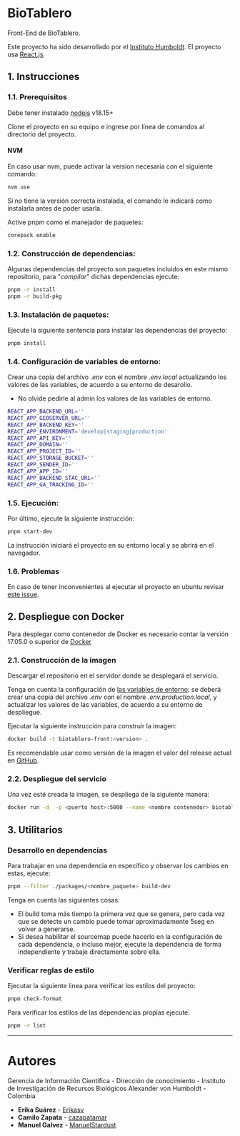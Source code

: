 # BioTablero

Front-End de BioTablero.

Este proyecto ha sido desarrollado por el [Instituto Humboldt](http://www.humboldt.org.co). El proyecto usa [React.js](https://reactjs.org).

## 1. Instrucciones

### 1.1. Prerequisitos

Debe tener instalado [nodejs](https://nodejs.org/) v18.15+

Clone el proyecto en su equipo e ingrese por línea de comandos al directorio del proyecto.

#### NVM

En caso usar nvm, puede activar la version necesaria con el siguiente comando:

```sh
nvm use

```

Si no tiene la versión correcta instalada, el comando le indicará como instalarla antes de poder usarla.

Active pnpm como el manejador de paquetes:

```sh
corepack enable
```

### 1.2. Construcción de dependencias:

Algunas dependencias del proyecto son paquetes incluidos en este mismo repositorio, para "_compilar_" dichas dependencias ejecute:

```sh
pnpm -r install
pnpm -r build-pkg
```

### 1.3. Instalación de paquetes:

Ejecute la siguiente sentencia para instalar las dependencias del proyecto:

```sh
pnpm install
```

### 1.4. Configuración de variables de entorno:

Crear una copia del archivo _.env_ con el nombre _.env.local_ actualizando los valores de las variables, de acuerdo a su entorno de desarollo.

- No olvide pedirle al admin los valores de las variables de entorno.

```sh
REACT_APP_BACKEND_URL=''
REACT_APP_GEOSERVER_URL=''
REACT_APP_BACKEND_KEY=''
REACT_APP_ENVIRONMENT='develop|staging|production'
REACT_APP_API_KEY=''
REACT_APP_DOMAIN=''
REACT_APP_PROJECT_ID=''
REACT_APP_STORAGE_BUCKET=''
REACT_APP_SENDER_ID=''
REACT_APP_APP_ID=''
REACT_APP_BACKEND_STAC_URL=''
REACT_APP_GA_TRACKING_ID=''

```

### 1.5. Ejecución:

Por último, ejecute la siguiente instrucción:

```sh
pnpm start-dev
```

La instrucción iniciará el proyecto en su entorno local y se abrirá en el navegador.

### 1.6. Problemas

En caso de tener inconvenientes al ejecutar el proyecto en ubuntu revisar [este issue](https://github.com/facebook/create-react-app/issues/2549#issuecomment-315678389).

## 2. Despliegue con Docker

Para desplegar como contenedor de Docker es necesario contar la versión 17.05.0 o superior de [Docker](https://www.docker.com/)

### 2.1. Construcción de la imagen

Descargar el repositorio en el servidor donde se desplegará el servicio.

Tenga en cuenta la configuración de [las variables de entorno](https://create-react-app.dev/docs/adding-custom-environment-variables/#what-other-env-files-can-be-used): se deberá crear una copia del archivo _.env_ con el nombre _.env.production.local_, y actualizar los valores de las variables, de acuerdo a su entorno de despliegue.

Ejecutar la siguiente instrucción para construir la imagen:

```sh
docker build -t biotablero-front:<version> .
```

Es recomendable usar como versión de la imagen el valor del release actual en [GitHub](https://github.com/PEM-Humboldt/biotablero/releases).

### 2.2. Despliegue del servicio

Una vez esté creada la imagen, se despliega de la siguiente manera:

```sh
docker run -d  -p <puerto host>:5000 --name <nombre contenedor> biotablero-front:<version imagen>
```

## 3. Utilitarios

### Desarrollo en dependencias

Para trabajar en una dependencia en específico y observar los cambios en estas, ejecute:

```sh
pnpm --filter ./packages/<nombre_paquete> build-dev
```

Tenga en cuenta las siguientes cosas:

- El build toma más tiempo la primera vez que se genera, pero cada vez que se detecte un cambio puede tomar aproximadamente 5seg en volver a generarse.
- Si desea habilitar el sourcemap puede hacerlo en la configuración de cada dependencia, o incluso mejor, ejecute la dependencia de forma independiente y trabaje directamente sobre ella.

### Verificar reglas de estilo

Ejecutar la siguiente linea para verificar los estilos del proyecto:

```sh
pnpm check-format
```

Para verificar los estilos de las dependencias propias ejecute:

```sh
pnpm -r lint
```

---

# Autores

Gerencia de Información Científica - Dirección de conocimiento - Instituto de Investigación de Recursos Biológicos Alexander von Humboldt - Colombia

- **Erika Suárez** - [Erikasv](https://github.com/erikasv)
- **Camilo Zapata** - [cazapatamar](https://github.com/cazapatamar)
- **Manuel Galvez** - [ManuelStardust](https://github.com/ManuelStardust)
